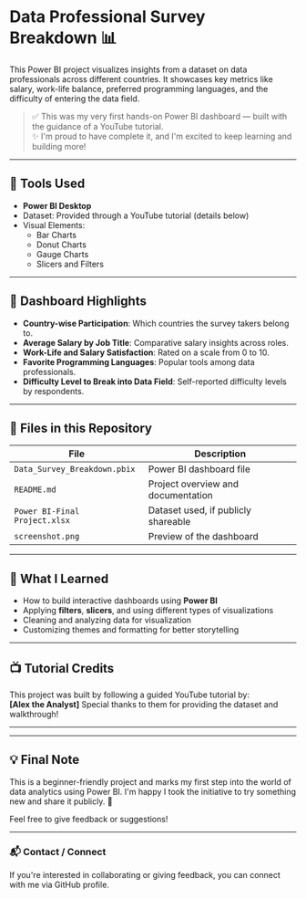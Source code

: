 # Data Professional Survey Breakdown 📊

This Power BI project visualizes insights from a dataset on data professionals across different countries. It showcases key metrics like salary, work-life balance, preferred programming languages, and the difficulty of entering the data field.

> ✅ This was my very first hands-on Power BI dashboard — built with the guidance of a YouTube tutorial.  
> ✨ I'm proud to have complete it, and I'm excited to keep learning and building more!

---

## 🔧 Tools Used

- **Power BI Desktop**
- Dataset: Provided through a YouTube tutorial (details below)
- Visual Elements:
  - Bar Charts
  - Donut Charts
  - Gauge Charts
  - Slicers and Filters

---

## 📌 Dashboard Highlights

- **Country-wise Participation**: Which countries the survey takers belong to.
- **Average Salary by Job Title**: Comparative salary insights across roles.
- **Work-Life and Salary Satisfaction**: Rated on a scale from 0 to 10.
- **Favorite Programming Languages**: Popular tools among data professionals.
- **Difficulty Level to Break into Data Field**: Self-reported difficulty levels by respondents.

---

## 📂 Files in this Repository

| File | Description |
|------|-------------|
| `Data_Survey_Breakdown.pbix` | Power BI dashboard file |
| `README.md` | Project overview and documentation |
| `Power BI-Final Project.xlsx`  | Dataset used, if publicly shareable |
| `screenshot.png`  | Preview of the dashboard |

---

## 🧠 What I Learned

- How to build interactive dashboards using **Power BI**
- Applying **filters**, **slicers**, and using different types of visualizations
- Cleaning and analyzing data for visualization
- Customizing themes and formatting for better storytelling

---

## 📺 Tutorial Credits

This project was built by following a guided YouTube tutorial by:  
**[Alex the Analyst]** 
Special thanks to them for providing the dataset and walkthrough!

---


---

## 💡 Final Note

This is a beginner-friendly project and marks my first step into the world of data analytics using Power BI. I'm happy I took the initiative to try something new and share it publicly. 💪

Feel free to give feedback or suggestions!

---

### 📬 Contact / Connect

If you're interested in collaborating or giving feedback, you can connect with me via GitHub profile.
